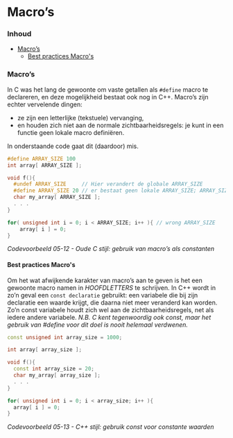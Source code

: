 # Macro’s [](title-id) <!-- omit in toc -->

### Inhoud[](toc-id) <!-- omit in toc -->
- [Macro’s](#macros)
  - [Best practices Macro's](#best-practices-macros)


### Macro’s
In C was het lang de gewoonte om vaste getallen als `#define` macro te declareren, en deze mogelijkheid bestaat ook nog in C++. Macro’s zijn echter vervelende dingen: 
- ze zijn een letterlijke (tekstuele) vervanging, 
- en houden zich niet aan de normale zichtbaarheidsregels: je kunt in een functie geen lokale macro definiëren. 

In onderstaande code gaat dit (daardoor) mis.
```c++
#define ARRAY_SIZE 100
int array[ ARRAY_SIZE ];

void f(){ 
  #undef ARRAY_SIZE     // Hier verandert de globale ARRAY_SIZE 
  #define ARRAY_SIZE 20 // er bestaat geen lokale ARRAY_SIZE; ARRAY_SIZE wordt globaal veranderd
  char my_array[ ARRAY_SIZE ];
  . . .
}

for( unsigned int i = 0; i < ARRAY_SIZE; i++ ){ // wrong ARRAY_SIZE
    array[ i ] = 0;
}
```
*Codevoorbeeld 05-12 - Oude C stijl: gebruik van macro’s als constanten*

#### Best practices Macro's
Om het wat afwijkende karakter van macro’s aan te geven is het een gewoonte macro namen in *HOOFDLETTERS* te schrijven.
In C++ wordt in zo’n geval een `const declaratie` gebruikt: een variabele die bij zijn declaratie een waarde krijgt, die daarna niet meer veranderd kan worden. Zo’n const variabele houdt zich wel aan de zichtbaarheidsregels, net als iedere andere variabele.
*N.B. C kent tegenwoordig ook const, maar het gebruik van #define voor dit doel is nooit helemaal verdwenen.*

```c++
const unsigned int array_size = 1000; 

int array[ array_size ];

void f(){
  const int array_size = 20;
  char my_array[ array_size ];
  . . .
}

for( unsigned int i = 0; i < array_size; i++ ){
  array[ i ] = 0;
}
```
*Codevoorbeeld 05-13 - C++ stijl: gebruik const voor constante waarden*